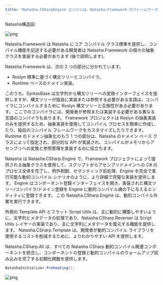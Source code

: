```yaml
---
title: "Natasha.CSharpEngine エンジンは、Natasha.Framework のフレームワークを使用してカプセル化および統合されています。"
---
```


Natasha構造図:

![png](/images/framework-natasha-all.svg)

Natasha.Framework は Natasha にコア コンパイル クラス標準を提供し、コンパイル機能を記述する必要がある開発者は Natasha.Framework の個々の抽象クラスを実装する必要があります (後で説明します)。

Natasha.Framework は、次の 2 つの部分に分かれています。
  - Roslyn 標準に基づく構文ツリーとコンパイラ。
  - Runtime ベースのドメイン実装。

このうち、SyntaxBase は文字列から構文ツリーへの変換インターフェイスを提供しますが、構文ツリーが独自に実装または参照する必要がある言語は、コンパイラにコンパイルするために Roslyn 構文ツリーと互換性がある必要があります。  ここでのコンパイラには、開発者が参照または実装する必要がある異なる言語のコンパイラもあります。 Framework プロジェクトは Roslyn の抽象実装のみを提供するため、抽象実装を使用してコンパイル プロセスを簡単に作成したり、独自のコンパイル フレームワークをカスタマイズしたりできます。  
Runtime のドメイン抽象化のもう 1 つの部分は、Natasha のドメイン ベース クラスによって指定され、部分的な API が実装され、コンパイルがメモリからアセンブリへの変換と参照管理を実装するのに役立ちます。

Natasha は Natasha.CSharp.Engine で、Framework プロジェクトによって提供される抽象クラスを使用して、スクリプトからアセンブリドメインへの C# のプロセス全体を完了し、例外制御、セマンティック前処理、Engine を完全で実行可能な動的コンパイル シナリオのように、より詳細で完璧な実装を提供します。 Engine はコンポーネント登録インターフェイスを開き、実装された構文ツリー/コンパイラ/ドメイン登録を Engine に動的コンパイル魂の下に与えるエンティティに登録できます。 この Natasha.CSharp.Engine は、動的コンパイル作業を実行できます。

外側の Template API とフラット Script Utils は、主に動的に構築しやすいように、文字列とメタデータの処理であり、Natasha.CSharp.Reverser は Script Utils レイヤーの実装であり、主に文字列にメタデータを復元する機能を提供します。 Natasha.CSharp.Template は、開発者が動的コンパイル ライブラリを使用するコストを削減するために、よりわかりやすい API を提供します。

Natasha.CSharp.All は、すべての Natasha CSharp 動的コンパイル関連コンポーネントを統合し、コンポーネントの登録と動的コンパイルのウォームアップ読み込みを完了する初期化関数を提供します。

```cs
NatashaInitializer.Preheating();
```

![png](/images/framework-natasha-component.svg)